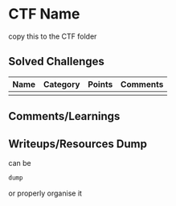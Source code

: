 # CTF Name

copy this to the CTF folder

## Solved Challenges

| Name | Category | Points | Comments
| --- | --- | --- | ---
|     |     |     |

## Comments/Learnings

## Writeups/Resources Dump

can be 
```html
dump
```

or properly organise it

